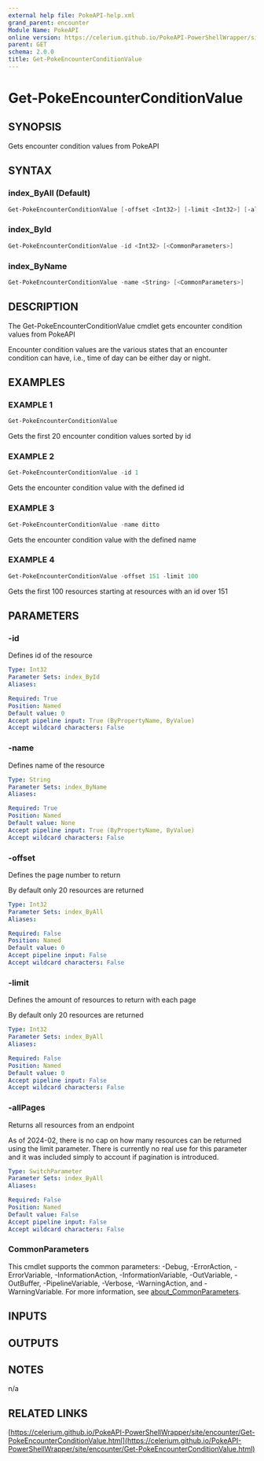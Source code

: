 ```yaml
---
external help file: PokeAPI-help.xml
grand_parent: encounter
Module Name: PokeAPI
online version: https://celerium.github.io/PokeAPI-PowerShellWrapper/site/encounter/Get-PokeEncounterConditionValue.html
parent: GET
schema: 2.0.0
title: Get-PokeEncounterConditionValue
---
```


# Get-PokeEncounterConditionValue

## SYNOPSIS
Gets encounter condition values from PokeAPI

## SYNTAX

### index_ByAll (Default)
```powershell
Get-PokeEncounterConditionValue [-offset <Int32>] [-limit <Int32>] [-allPages] [<CommonParameters>]
```

### index_ById
```powershell
Get-PokeEncounterConditionValue -id <Int32> [<CommonParameters>]
```

### index_ByName
```powershell
Get-PokeEncounterConditionValue -name <String> [<CommonParameters>]
```

## DESCRIPTION
The Get-PokeEncounterConditionValue cmdlet gets encounter condition values
from PokeAPI

Encounter condition values are the various states that an encounter
condition can have, i.e., time of day can be either day or night.

## EXAMPLES

### EXAMPLE 1
```powershell
Get-PokeEncounterConditionValue
```

Gets the first 20 encounter condition values sorted by id

### EXAMPLE 2
```powershell
Get-PokeEncounterConditionValue -id 1
```

Gets the encounter condition value with the defined id

### EXAMPLE 3
```powershell
Get-PokeEncounterConditionValue -name ditto
```

Gets the encounter condition value with the defined name

### EXAMPLE 4
```powershell
Get-PokeEncounterConditionValue -offset 151 -limit 100
```

Gets the first 100 resources starting at resources with
an id over 151

## PARAMETERS

### -id
Defines id of the resource

```yaml
Type: Int32
Parameter Sets: index_ById
Aliases:

Required: True
Position: Named
Default value: 0
Accept pipeline input: True (ByPropertyName, ByValue)
Accept wildcard characters: False
```

### -name
Defines name of the resource

```yaml
Type: String
Parameter Sets: index_ByName
Aliases:

Required: True
Position: Named
Default value: None
Accept pipeline input: True (ByPropertyName, ByValue)
Accept wildcard characters: False
```

### -offset
Defines the page number to return

By default only 20 resources are returned

```yaml
Type: Int32
Parameter Sets: index_ByAll
Aliases:

Required: False
Position: Named
Default value: 0
Accept pipeline input: False
Accept wildcard characters: False
```

### -limit
Defines the amount of resources to return with each page

By default only 20 resources are returned

```yaml
Type: Int32
Parameter Sets: index_ByAll
Aliases:

Required: False
Position: Named
Default value: 0
Accept pipeline input: False
Accept wildcard characters: False
```

### -allPages
Returns all resources from an endpoint

As of 2024-02, there is no cap on how many resources can be
returned using the limit parameter.
There is currently no real
use for this parameter and it was included simply to account if
pagination is introduced.

```yaml
Type: SwitchParameter
Parameter Sets: index_ByAll
Aliases:

Required: False
Position: Named
Default value: False
Accept pipeline input: False
Accept wildcard characters: False
```

### CommonParameters
This cmdlet supports the common parameters: -Debug, -ErrorAction, -ErrorVariable, -InformationAction, -InformationVariable, -OutVariable, -OutBuffer, -PipelineVariable, -Verbose, -WarningAction, and -WarningVariable. For more information, see [about_CommonParameters](http://go.microsoft.com/fwlink/?LinkID=113216).

## INPUTS

## OUTPUTS

## NOTES
n/a

## RELATED LINKS

[https://celerium.github.io/PokeAPI-PowerShellWrapper/site/encounter/Get-PokeEncounterConditionValue.html](https://celerium.github.io/PokeAPI-PowerShellWrapper/site/encounter/Get-PokeEncounterConditionValue.html)

